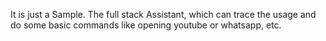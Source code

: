 It is just a Sample.
The full stack Assistant, which can trace the usage and do some basic commands like opening youtube or whatsapp, etc.
